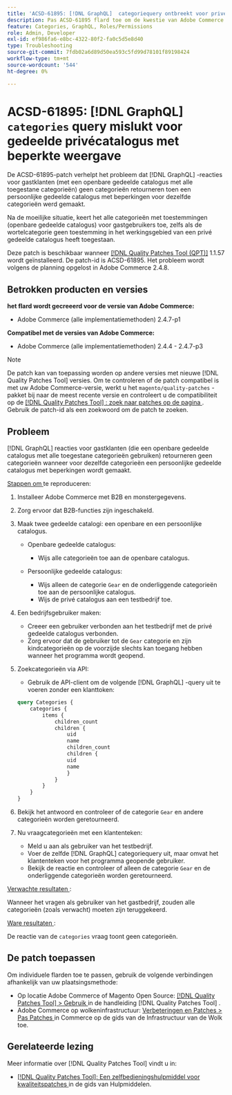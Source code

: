 ```yaml
---
title: 'ACSD-61895: [!DNL GraphQL]  categoriequery ontbreekt voor privé gedeelde catalogus met beperkte mening'
description: Pas ACSD-61895 flard toe om de kwestie van Adobe Commerce te bevestigen waar  [!DNL GraphQL]  reacties voor gastklanten (die een openbare gedeelde catalogus met alle toegestane categorieën gebruiken) geen categorieën terugbrachten toen een privé gedeelde catalogus met beperkingen voor de zelfde categorieën werd gecreeerd.
feature: Categories, GraphQL, Roles/Permissions
role: Admin, Developer
exl-id: ef986fa6-e8bc-4322-80f2-fa0c5d5e8d40
type: Troubleshooting
source-git-commit: 7fdb02a6d89d50ea593c5fd99d78101f89198424
workflow-type: tm+mt
source-wordcount: '544'
ht-degree: 0%

---
```


# ACSD-61895: [!DNL GraphQL] `categories` query mislukt voor gedeelde privécatalogus met beperkte weergave

De ACSD-61895-patch verhelpt het probleem dat [!DNL GraphQL] -reacties voor gastklanten (met een openbare gedeelde catalogus met alle toegestane categorieën) geen categorieën retourneren toen een persoonlijke gedeelde catalogus met beperkingen voor dezelfde categorieën werd gemaakt.

Na de moeilijke situatie, keert het alle categorieën met toestemmingen (openbare gedeelde catalogus) voor gastgebruikers toe, zelfs als de wortelcategorie geen toestemming in het werkingsgebied van een privé gedeelde catalogus heeft toegestaan.

Deze patch is beschikbaar wanneer [[!DNL Quality Patches Tool (QPT)]](/help/tools/quality-patches-tool/quality-patches-tool-to-self-serve-quality-patches.md) 1.1.57 wordt geïnstalleerd. De patch-id is ACSD-61895. Het probleem wordt volgens de planning opgelost in Adobe Commerce 2.4.8.

## Betrokken producten en versies

**het flard wordt gecreeerd voor de versie van Adobe Commerce:**

* Adobe Commerce (alle implementatiemethoden) 2.4.7-p1

**Compatibel met de versies van Adobe Commerce:**

* Adobe Commerce (alle implementatiemethoden) 2.4.4 - 2.4.7-p3

>[!NOTE]
>
>De patch kan van toepassing worden op andere versies met nieuwe [!DNL Quality Patches Tool] versies. Om te controleren of de patch compatibel is met uw Adobe Commerce-versie, werkt u het `magento/quality-patches` -pakket bij naar de meest recente versie en controleert u de compatibiliteit op de [[!DNL Quality Patches Tool] : zoek naar patches op de pagina ](https://experienceleague.adobe.com/tools/commerce-quality-patches/index.html?lang=nl-NL) . Gebruik de patch-id als een zoekwoord om de patch te zoeken.

## Probleem

[!DNL GraphQL] reacties voor gastklanten (die een openbare gedeelde catalogus met alle toegestane categorieën gebruiken) retourneren geen categorieën wanneer voor dezelfde categorieën een persoonlijke gedeelde catalogus met beperkingen wordt gemaakt.

<u> Stappen om </u> te reproduceren:

1. Installeer Adobe Commerce met B2B en monstergegevens.
1. Zorg ervoor dat B2B-functies zijn ingeschakeld.
1. Maak twee gedeelde catalogi: een openbare en een persoonlijke catalogus.

   * Openbare gedeelde catalogus:

      * Wijs alle categorieën toe aan de openbare catalogus.

   * Persoonlijke gedeelde catalogus:

      * Wijs alleen de categorie `Gear` en de onderliggende categorieën toe aan de persoonlijke catalogus.
      * Wijs de privé catalogus aan een testbedrijf toe.

1. Een bedrijfsgebruiker maken:

   * Creeer een gebruiker verbonden aan het testbedrijf met de privé gedeelde catalogus verbonden.
   * Zorg ervoor dat de gebruiker tot de `Gear` categorie en zijn kindcategorieën op de voorzijde slechts kan toegang hebben wanneer het programma wordt geopend.

1. Zoekcategorieën via API:

   * Gebruik de API-client om de volgende [!DNL GraphQL] -query uit te voeren zonder een klanttoken:

   ```graphql
   query Categories { 
       categories { 
           items { 
               children_count 
               children { 
                   uid 
                   name 
                   children_count 
                   children { 
                   uid 
                   name 
                   } 
               } 
           } 
       } 
   }
   ```

1. Bekijk het antwoord en controleer of de categorie `Gear` en andere categorieën worden geretourneerd.
1. Nu vraagcategorieën met een klantenteken:

   * Meld u aan als gebruiker van het testbedrijf.
   * Voer de zelfde [!DNL GraphQL] categoriequery uit, maar omvat het klantenteken voor het programma geopende gebruiker.
   * Bekijk de reactie en controleer of alleen de categorie `Gear` en de onderliggende categorieën worden geretourneerd.


<u> Verwachte resultaten </u>:

Wanneer het vragen als gebruiker van het gastbedrijf, zouden alle categorieën (zoals verwacht) moeten zijn teruggekeerd.

<u> Ware resultaten </u>:

De reactie van de `categories` vraag toont geen categorieën.

## De patch toepassen

Om individuele flarden toe te passen, gebruik de volgende verbindingen afhankelijk van uw plaatsingsmethode:

* Op locatie Adobe Commerce of Magento Open Source: [[!DNL Quality Patches Tool] > Gebruik ](/help/tools/quality-patches-tool/usage.md) in de handleiding [!DNL Quality Patches Tool] .
* Adobe Commerce op wolkeninfrastructuur: [ Verbeteringen en Patches > Pas Patches ](https://experienceleague.adobe.com/docs/commerce-cloud-service/user-guide/develop/upgrade/apply-patches.html?lang=nl-NL) in Commerce op de gids van de Infrastructuur van de Wolk toe.


## Gerelateerde lezing

Meer informatie over [!DNL Quality Patches Tool] vindt u in:

* [[!DNL Quality Patches Tool]: Een zelfbedieningshulpmiddel voor kwaliteitspatches ](/help/tools/quality-patches-tool/quality-patches-tool-to-self-serve-quality-patches.md) in de gids van Hulpmiddelen.

